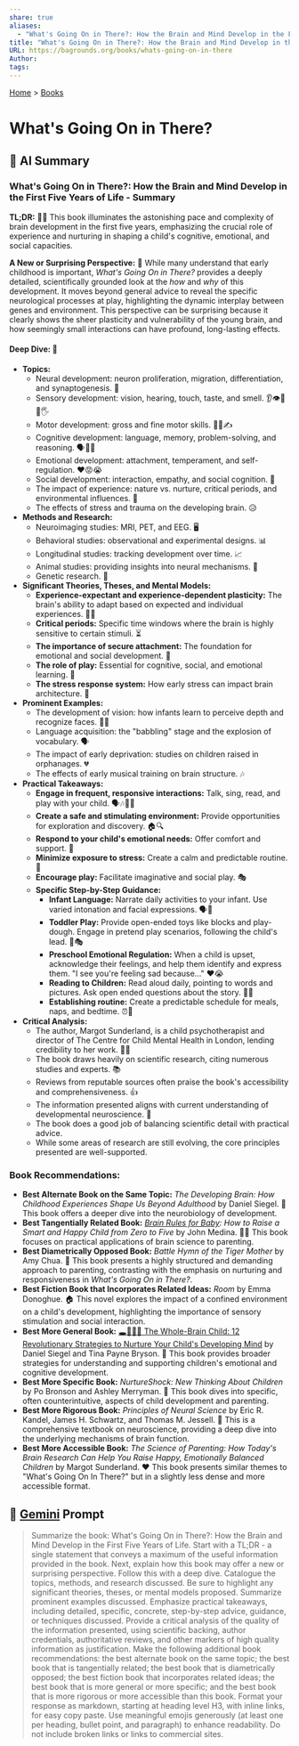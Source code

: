 ```yaml
---
share: true
aliases:
  - "What's Going On in There?: How the Brain and Mind Develop in the First Five Years of Life"
title: "What's Going On in There?: How the Brain and Mind Develop in the First Five Years of Life"
URL: https://bagrounds.org/books/whats-going-on-in-there
Author: 
tags: 
---
```

[Home](../index.md) > [Books](./index.md)  
# What's Going On in There?  
## 🤖 AI Summary  
### What's Going On in There?: How the Brain and Mind Develop in the First Five Years of Life - Summary  
**TL;DR:** 👶🧠 This book illuminates the astonishing pace and complexity of brain development in the first five years, emphasizing the crucial role of experience and nurturing in shaping a child's cognitive, emotional, and social capacities.  
  
**A New or Surprising Perspective:** 🤯 While many understand that early childhood is important, *What's Going On in There?* provides a deeply detailed, scientifically grounded look at the *how* and *why* of this development. It moves beyond general advice to reveal the specific neurological processes at play, highlighting the dynamic interplay between genes and environment. This perspective can be surprising because it clearly shows the sheer plasticity and vulnerability of the young brain, and how seemingly small interactions can have profound, long-lasting effects.  
  
#### **Deep Dive:** 🔬  
* **Topics:**  
    * Neural development: neuron proliferation, migration, differentiation, and synaptogenesis. 🧠  
    * Sensory development: vision, hearing, touch, taste, and smell. 👂👁️👃👅🖐️  
    * Motor development: gross and fine motor skills. 🏃‍♀️✍️  
    * Cognitive development: language, memory, problem-solving, and reasoning. 🗣️🧠💡  
    * Emotional development: attachment, temperament, and self-regulation. ❤️😡😭  
    * Social development: interaction, empathy, and social cognition. 🤝  
    * The impact of experience: nature vs. nurture, critical periods, and environmental influences. 🌱  
    * The effects of stress and trauma on the developing brain. 😥  
* **Methods and Research:**  
    * Neuroimaging studies: MRI, PET, and EEG. 🖥️  
    * Behavioral studies: observational and experimental designs. 📊  
    * Longitudinal studies: tracking development over time. 📈  
    * Animal studies: providing insights into neural mechanisms. 🐁  
    * Genetic research. 🧬  
* **Significant Theories, Theses, and Mental Models:**  
    * **Experience-expectant and experience-dependent plasticity:** The brain's ability to adapt based on expected and individual experiences. 🧠🔄  
    * **Critical periods:** Specific time windows where the brain is highly sensitive to certain stimuli. ⏳  
    * **The importance of secure attachment:** The foundation for emotional and social development. 🤗  
    * **The role of play:** Essential for cognitive, social, and emotional learning. 🧸  
    * **The stress response system:** How early stress can impact brain architecture. 🚨  
* **Prominent Examples:**  
    * The development of vision: how infants learn to perceive depth and recognize faces. 👶👀  
    * Language acquisition: the "babbling" stage and the explosion of vocabulary. 🗣️  
    * The impact of early deprivation: studies on children raised in orphanages. 💔  
    * The effects of early musical training on brain structure. 🎶  
* **Practical Takeaways:**  
    * **Engage in frequent, responsive interactions:** Talk, sing, read, and play with your child. 🗣️🎶📖🧸  
    * **Create a safe and stimulating environment:** Provide opportunities for exploration and discovery. 🏠🔍  
    * **Respond to your child's emotional needs:** Offer comfort and support. 🤗  
    * **Minimize exposure to stress:** Create a calm and predictable routine. 🧘  
    * **Encourage play:** Facilitate imaginative and social play. 🎭  
    * **Specific Step-by-Step Guidance:**  
        * **Infant Language:** Narrate daily activities to your infant. Use varied intonation and facial expressions. 🗣️👶  
        * **Toddler Play:** Provide open-ended toys like blocks and play-dough. Engage in pretend play scenarios, following the child's lead. 🧱🎭  
        * **Preschool Emotional Regulation:** When a child is upset, acknowledge their feelings, and help them identify and express them. "I see you're feeling sad because..." ❤️😭  
        * **Reading to Children:** Read aloud daily, pointing to words and pictures. Ask open ended questions about the story. 📖👀  
        * **Establishing routine:** Create a predictable schedule for meals, naps, and bedtime. ⏰🛌  
* **Critical Analysis:**  
    * The author, Margot Sunderland, is a child psychotherapist and director of The Centre for Child Mental Health in London, lending credibility to her work. 👩‍⚕️  
    * The book draws heavily on scientific research, citing numerous studies and experts. 📚  
    * Reviews from reputable sources often praise the book's accessibility and comprehensiveness. 👍  
    * The information presented aligns with current understanding of developmental neuroscience. 🧠  
    * The book does a good job of balancing scientific detail with practical advice.  
    * While some areas of research are still evolving, the core principles presented are well-supported.  
  
### **Book Recommendations:**  
* **Best Alternate Book on the Same Topic:** *The Developing Brain: How Childhood Experiences Shape Us Beyond Adulthood* by Daniel Siegel. 🧠 This book offers a deeper dive into the neurobiology of development.  
* **Best Tangentially Related Book:** *[Brain Rules for Baby](./brain-rules-for-baby.md): How to Raise a Smart and Happy Child from Zero to Five* by John Medina. 👶🧠 This book focuses on practical applications of brain science to parenting.  
* **Best Diametrically Opposed Book:** *Battle Hymn of the Tiger Mother* by Amy Chua. 🐯 This book presents a highly structured and demanding approach to parenting, contrasting with the emphasis on nurturing and responsiveness in *What's Going On in There?*.  
* **Best Fiction Book that Incorporates Related Ideas:** *Room* by Emma Donoghue. 🏠 This novel explores the impact of a confined environment on a child's development, highlighting the importance of sensory stimulation and social interaction.  
* **Best More General Book:** [🕳️🧠👶🏽 The Whole-Brain Child: 12 Revolutionary Strategies to Nurture Your Child's Developing Mind](./the-whole-brain-child.md) by Daniel Siegel and Tina Payne Bryson. 🧠 This book provides broader strategies for understanding and supporting children's emotional and cognitive development.  
* **Best More Specific Book:** *NurtureShock: New Thinking About Children* by Po Bronson and Ashley Merryman. 🤯 This book dives into specific, often counterintuitive, aspects of child development and parenting.  
* **Best More Rigorous Book:** *Principles of Neural Science* by Eric R. Kandel, James H. Schwartz, and Thomas M. Jessell. 🧠 This is a comprehensive textbook on neuroscience, providing a deep dive into the underlying mechanisms of brain function.  
* **Best More Accessible Book:** *The Science of Parenting: How Today's Brain Research Can Help You Raise Happy, Emotionally Balanced Children* by Margot Sunderland. ❤️ This book presents similar themes to "What's Going On In There?" but in a slightly less dense and more accessible format.  
  
## 💬 [Gemini](https://gemini.google.com) Prompt  
> Summarize the book: What's Going On in There?: How the Brain and Mind Develop in the First Five Years of Life. Start with a TL;DR - a single statement that conveys a maximum of the useful information provided in the book. Next, explain how this book may offer a new or surprising perspective. Follow this with a deep dive. Catalogue the topics, methods, and research discussed. Be sure to highlight any significant theories, theses, or mental models proposed. Summarize prominent examples discussed. Emphasize practical takeaways, including detailed, specific, concrete, step-by-step advice, guidance, or techniques discussed. Provide a critical analysis of the quality of the information presented, using scientific backing, author credentials, authoritative reviews, and other markers of high quality information as justification. Make the following additional book recommendations: the best alternate book on the same topic; the best book that is tangentially related; the best book that is diametrically opposed; the best fiction book that incorporates related ideas; the best book that is more general or more specific; and the best book that is more rigorous or more accessible than this book. Format your response as markdown, starting at heading level H3, with inline links, for easy copy paste. Use meaningful emojis generously (at least one per heading, bullet point, and paragraph) to enhance readability. Do not include broken links or links to commercial sites.